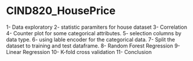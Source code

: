 # CIND820_HousePrice
1- Data exploratory
2- statistic paramiters for house dataset
3- Correlation
4- Counter plot for some categorical attributes.
5- selection columns by data type.
6- using lable encoder for the categorical data.
7- Split the dataset to training and test dataframe.
8- Random Forest Regression
9- Linear Regression
10- K-fold cross validation
11- Conclusion
